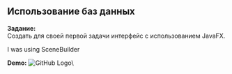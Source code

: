 ## Использование баз данных

**Задание:**\
Создать для своей первой задачи интерфейс с использованием JavaFX.

I was using SceneBuilder

**Demo:**
![GitHub Logo](https://res.cloudinary.com/farx/image/upload/v1553150091/img.png)\

